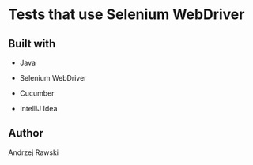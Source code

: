 # Tests that use Selenium WebDriver

## Built with
- Java
- Selenium WebDriver
- Cucumber

- IntelliJ Idea

## Author
Andrzej Rawski
